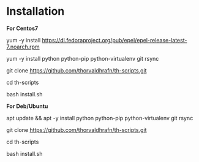 # Installation
**For Centos7**

yum -y install https://dl.fedoraproject.org/pub/epel/epel-release-latest-7.noarch.rpm

yum -y install python python-pip python-virtualenv git rsync

git clone https://github.com/thorvaldhrafn/th-scripts.git

cd th-scripts

bash install.sh

**For Deb/Ubuntu**

apt update && apt -y install python python-pip python-virtualenv git rsync

git clone https://github.com/thorvaldhrafn/th-scripts.git

cd th-scripts

bash install.sh
